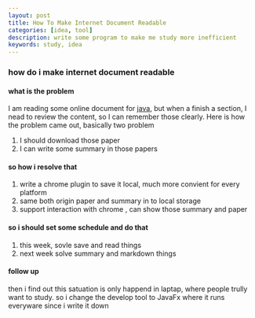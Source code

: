 ```yaml
---
layout: post
title: How To Make Internet Document Readable
categories: [idea, tool]
description: write some program to make me study more inefficient
keywords: study, idea
---
```


### how do i make internet document readable

#### what is the problem
I am reading some online document for [java](http://docs.oracle.com/javase/8/docs/), but when a finish a section, I nead to review the content, so I can remember those clearly. Here is how the problem came out, basically two problem
1. I should download those paper
2. I can write some summary in those papers

#### so how i resolve that
1. write a chrome plugin to save it local, much more convient for every platform
2. same both origin paper and summary in to local storage
3. support interaction with chrome , can show those summary and paper

#### so i should set some schedule and do that
1. this week, sovle save and read things
2. next week solve summary and markdown things

#### follow up
then i find out this satuation is only happend in laptap, where people trully want to study. so i change the develop tool to JavaFx where it runs everyware since i write it down

